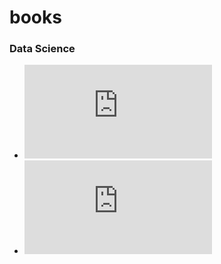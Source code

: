# books

<h3>Data Science</h3>

+ ![Probability for data science](https://github.com/thusspokedata/books/blob/main/probability-for-data-science.pdf)
+ ![Learning Algorithms](https://github.com/thusspokedata/books/blob/main/learningAlgorithms.pdf)
